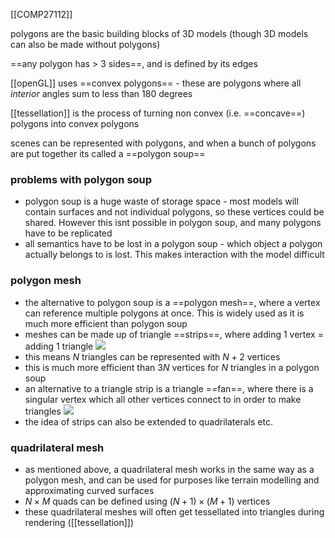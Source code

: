 [[COMP27112]]

polygons are the basic building blocks of 3D models (though 3D models can also be made without polygons)

==any polygon has > 3 sides==, and is defined by its edges

[[openGL]] uses ==convex polygons== - these are polygons where all *interior* angles sum to less than 180 degrees

[[tessellation]] is the process of turning non convex (i.e. ==concave==) polygons into convex polygons

scenes can be represented with polygons, and when a bunch of polygons are put together its called a ==polygon soup==

### problems with polygon soup
- polygon soup is a huge waste of storage space - most models will contain surfaces and not individual polygons, so these vertices could be shared. However this isnt possible in polygon soup, and many polygons have to be replicated
- all semantics have to be lost in a polygon soup - which object a polygon actually belongs to is lost. This makes interaction with the model difficult

### polygon mesh
- the alternative to polygon soup is a ==polygon mesh==, where a vertex can reference multiple polygons at once. This is widely used as it is much more efficient than polygon soup
- meshes can be made up of triangle ==strips==, where adding 1 vertex = adding 1 triangle
![](https://i.imgur.com/bM8yrAZ.png)
- this means $N$ triangles can be represented with $N + 2$ vertices
- this is much more efficient than $3N$ vertices for $N$ triangles in a polygon soup
- an alternative to a triangle strip is a triangle ==fan==, where there is a singular vertex which all other vertices connect to in order to make triangles
![](https://i.imgur.com/Aeb3MXR.png)
- the idea of strips can also be extended to quadrilaterals etc.

### quadrilateral mesh
- as mentioned above, a quadrilateral mesh works in the same way as a polygon mesh, and can be used for purposes like terrain modelling and approximating curved surfaces
- $N \times M$ quads can be defined using $(N+1) \times (M+1)$ vertices
- these quadrilateral meshes will often get tessellated into triangles during rendering ([[tessellation]])


